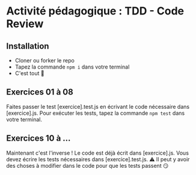 # Activité pédagogique : TDD - Code Review

## Installation

- Cloner ou forker le repo
- Tapez la commande `npm i` dans votre terminal
- C'est tout 🥳

## Exercices 01 à 08

Faites passer le test [exercice].test.js en écrivant le code nécessaire dans [exercice].js. Pour exécuter les tests, tapez la commande `npm test` dans votre terminal.

## Exercices 10 à ...

Maintenant c'est l'inverse ! Le code est déjà écrit dans [exercice].js. Vous devez écrire les tests nécessaires dans [exercice].test.js.
⚠️ Il peut y avoir des choses à modifier dans le code pour que les tests passent 😏
